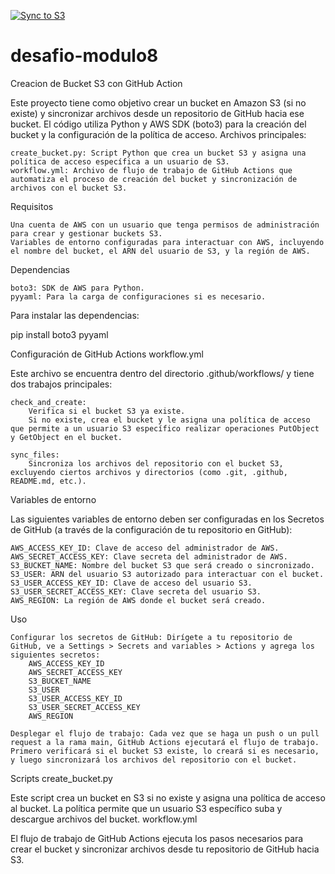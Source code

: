 [![Sync to S3](https://github.com/amurpo/desafio-modulo8/actions/workflows/sync-s3.yml/badge.svg)](https://github.com/amurpo/desafio-modulo8/actions/workflows/sync-s3.yml)

# desafio-modulo8
Creacion de Bucket S3 con GitHub Action

Este proyecto tiene como objetivo crear un bucket en Amazon S3 (si no existe) y sincronizar archivos desde un repositorio de GitHub hacia ese bucket. El código utiliza Python y AWS SDK (boto3) para la creación del bucket y la configuración de la política de acceso.
Archivos principales:

    create_bucket.py: Script Python que crea un bucket S3 y asigna una política de acceso específica a un usuario de S3.
    workflow.yml: Archivo de flujo de trabajo de GitHub Actions que automatiza el proceso de creación del bucket y sincronización de archivos con el bucket S3.

Requisitos

    Una cuenta de AWS con un usuario que tenga permisos de administración para crear y gestionar buckets S3.
    Variables de entorno configuradas para interactuar con AWS, incluyendo el nombre del bucket, el ARN del usuario de S3, y la región de AWS.

Dependencias

    boto3: SDK de AWS para Python.
    pyyaml: Para la carga de configuraciones si es necesario.

Para instalar las dependencias:

pip install boto3 pyyaml

Configuración de GitHub Actions
workflow.yml

Este archivo se encuentra dentro del directorio .github/workflows/ y tiene dos trabajos principales:

    check_and_create:
        Verifica si el bucket S3 ya existe.
        Si no existe, crea el bucket y le asigna una política de acceso que permite a un usuario S3 específico realizar operaciones PutObject y GetObject en el bucket.

    sync_files:
        Sincroniza los archivos del repositorio con el bucket S3, excluyendo ciertos archivos y directorios (como .git, .github, README.md, etc.).

Variables de entorno

Las siguientes variables de entorno deben ser configuradas en los Secretos de GitHub (a través de la configuración de tu repositorio en GitHub):

    AWS_ACCESS_KEY_ID: Clave de acceso del administrador de AWS.
    AWS_SECRET_ACCESS_KEY: Clave secreta del administrador de AWS.
    S3_BUCKET_NAME: Nombre del bucket S3 que será creado o sincronizado.
    S3_USER: ARN del usuario S3 autorizado para interactuar con el bucket.
    S3_USER_ACCESS_KEY_ID: Clave de acceso del usuario S3.
    S3_USER_SECRET_ACCESS_KEY: Clave secreta del usuario S3.
    AWS_REGION: La región de AWS donde el bucket será creado.

Uso

    Configurar los secretos de GitHub: Dirígete a tu repositorio de GitHub, ve a Settings > Secrets and variables > Actions y agrega los siguientes secretos:
        AWS_ACCESS_KEY_ID
        AWS_SECRET_ACCESS_KEY
        S3_BUCKET_NAME
        S3_USER
        S3_USER_ACCESS_KEY_ID
        S3_USER_SECRET_ACCESS_KEY
        AWS_REGION

    Desplegar el flujo de trabajo: Cada vez que se haga un push o un pull request a la rama main, GitHub Actions ejecutará el flujo de trabajo. Primero verificará si el bucket S3 existe, lo creará si es necesario, y luego sincronizará los archivos del repositorio con el bucket.

Scripts
create_bucket.py

Este script crea un bucket en S3 si no existe y asigna una política de acceso al bucket. La política permite que un usuario S3 específico suba y descargue archivos del bucket.
workflow.yml

El flujo de trabajo de GitHub Actions ejecuta los pasos necesarios para crear el bucket y sincronizar archivos desde tu repositorio de GitHub hacia S3.
